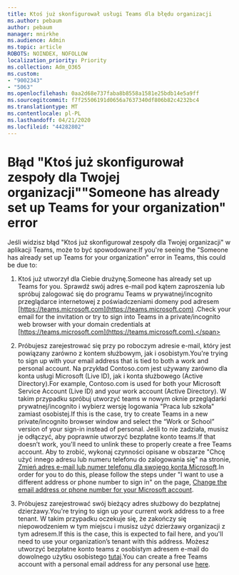 ```yaml
---
title: Ktoś już skonfigurował usługi Teams dla błędu organizacji
ms.author: pebaum
author: pebaum
manager: mnirkhe
ms.audience: Admin
ms.topic: article
ROBOTS: NOINDEX, NOFOLLOW
localization_priority: Priority
ms.collection: Adm_O365
ms.custom:
- "9002343"
- "5063"
ms.openlocfilehash: 0aa2d68e737faba8b8558a1581e25bdb14e5a9ff
ms.sourcegitcommit: f7f25506191d0656a7637340df806b82c4232bc4
ms.translationtype: MT
ms.contentlocale: pl-PL
ms.lasthandoff: 04/21/2020
ms.locfileid: "44282802"
---
```

# <a name="someone-has-already-set-up-teams-for-your-organization-error"></a><span data-ttu-id="7b9fe-102">Błąd "Ktoś już skonfigurował zespoły dla Twojej organizacji"</span><span class="sxs-lookup"><span data-stu-id="7b9fe-102">"Someone has already set up Teams for your organization" error</span></span>

<span data-ttu-id="7b9fe-103">Jeśli widzisz błąd "Ktoś już skonfigurował zespoły dla Twojej organizacji" w aplikacji Teams, może to być spowodowane:</span><span class="sxs-lookup"><span data-stu-id="7b9fe-103">If you're seeing the "Someone has already set up Teams for your organization" error in Teams, this could be due to:</span></span>

1. <span data-ttu-id="7b9fe-104">Ktoś już utworzył dla Ciebie drużynę.</span><span class="sxs-lookup"><span data-stu-id="7b9fe-104">Someone has already set up Teams for you.</span></span> <span data-ttu-id="7b9fe-105">Sprawdź swój adres e-mail pod kątem zaproszenia lub spróbuj zalogować się do programu Teams w prywatnej/incognito przeglądarce internetowej z poświadczeniami domeny pod adresem [https://teams.microsoft.com](https://teams.microsoft.com) .</span><span class="sxs-lookup"><span data-stu-id="7b9fe-105">Check your email for the invitation or try to sign into Teams in a private/incognito web browser with your domain credentials at [https://teams.microsoft.com](https://teams.microsoft.com).</span></span>

2. <span data-ttu-id="7b9fe-106">Próbujesz zarejestrować się przy po roboczym adresie e-mail, który jest powiązany zarówno z kontem służbowym, jak i osobistym.</span><span class="sxs-lookup"><span data-stu-id="7b9fe-106">You're trying to sign up with your email address that is tied to both a work and personal account.</span></span> <span data-ttu-id="7b9fe-107">Na przykład Contoso.com jest używany zarówno dla konta usługi Microsoft (Live ID), jak i konta służbowego (Active Directory).</span><span class="sxs-lookup"><span data-stu-id="7b9fe-107">For example, Contoso.com is used for both your Microsoft Service Account (Live ID) and your work account (Active Directory).</span></span> <span data-ttu-id="7b9fe-108">W takim przypadku spróbuj utworzyć teams w nowym oknie przeglądarki prywatnej/incognito i wybierz wersję logowania "Praca lub szkoła" zamiast osobistej.</span><span class="sxs-lookup"><span data-stu-id="7b9fe-108">If this is the case, try to create Teams in a new private/incognito browser window and select the “Work or School” version of your sign-in instead of personal.</span></span> <span data-ttu-id="7b9fe-109">Jeśli to nie zadziała, musisz je odłączyć, aby poprawnie utworzyć bezpłatne konto teams.</span><span class="sxs-lookup"><span data-stu-id="7b9fe-109">If that doesn’t work, you'll need to unlink these to properly create a free Teams account.</span></span> <span data-ttu-id="7b9fe-110">Aby to zrobić, wykonaj czynności opisane w obszarze "Chcę użyć innego adresu lub numeru telefonu do zalogowania się" na stronie, [Zmień adres e-mail lub numer telefonu dla swojego konta Microsoft](https://support.microsoft.com/help/12407).</span><span class="sxs-lookup"><span data-stu-id="7b9fe-110">In order for you to do this, please follow the steps under "I want to use a different address or phone number to sign in" on the page, [Change the email address or phone number for your Microsoft account](https://support.microsoft.com/help/12407).</span></span>

3. <span data-ttu-id="7b9fe-111">Próbujesz zarejestrować swój bieżący adres służbowy do bezpłatnej dzierżawy.</span><span class="sxs-lookup"><span data-stu-id="7b9fe-111">You're trying to sign up your current work address to a free tenant.</span></span> <span data-ttu-id="7b9fe-112">W takim przypadku oczekuje się, że zakończy się niepowodzeniem w tym miejscu i musisz użyć dzierżawy organizacji z tym adresem.</span><span class="sxs-lookup"><span data-stu-id="7b9fe-112">If this is the case, this is expected to fail here, and you'll need to use your organization’s tenant with this address.</span></span> <span data-ttu-id="7b9fe-113">Możesz utworzyć bezpłatne konto teams z osobistym adresem e-mail do dowolnego użytku osobistego [tutaj](https://products.office.com/microsoft-teams/group-chat-software).</span><span class="sxs-lookup"><span data-stu-id="7b9fe-113">You can create a free Teams account with a personal email address for any personal use [here](https://products.office.com/microsoft-teams/group-chat-software).</span></span>
